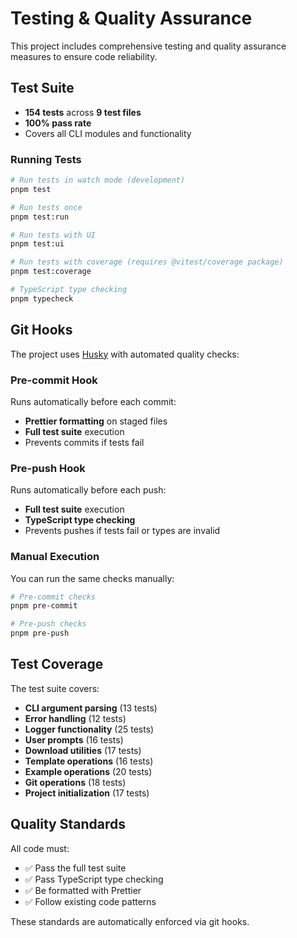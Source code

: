 # Testing & Quality Assurance

This project includes comprehensive testing and quality assurance measures to ensure code reliability.

## Test Suite

- **154 tests** across **9 test files**
- **100% pass rate**
- Covers all CLI modules and functionality

### Running Tests

```bash
# Run tests in watch mode (development)
pnpm test

# Run tests once
pnpm test:run

# Run tests with UI
pnpm test:ui

# Run tests with coverage (requires @vitest/coverage package)
pnpm test:coverage

# TypeScript type checking
pnpm typecheck
```

## Git Hooks

The project uses [Husky](https://typicode.github.io/husky/) with automated quality checks:

### Pre-commit Hook

Runs automatically before each commit:

- **Prettier formatting** on staged files
- **Full test suite** execution
- Prevents commits if tests fail

### Pre-push Hook

Runs automatically before each push:

- **Full test suite** execution
- **TypeScript type checking**
- Prevents pushes if tests fail or types are invalid

### Manual Execution

You can run the same checks manually:

```bash
# Pre-commit checks
pnpm pre-commit

# Pre-push checks
pnpm pre-push
```

## Test Coverage

The test suite covers:

- **CLI argument parsing** (13 tests)
- **Error handling** (12 tests)
- **Logger functionality** (25 tests)
- **User prompts** (16 tests)
- **Download utilities** (17 tests)
- **Template operations** (16 tests)
- **Example operations** (20 tests)
- **Git operations** (18 tests)
- **Project initialization** (17 tests)

## Quality Standards

All code must:

- ✅ Pass the full test suite
- ✅ Pass TypeScript type checking
- ✅ Be formatted with Prettier
- ✅ Follow existing code patterns

These standards are automatically enforced via git hooks.
